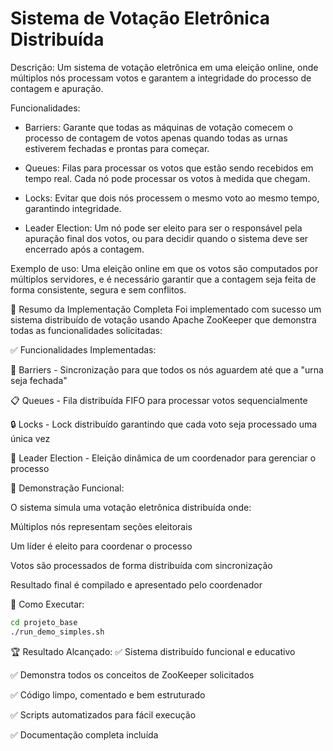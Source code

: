 # Sistema de Votação Eletrônica Distribuída

Descrição: Um sistema de votação eletrônica em uma eleição online, onde múltiplos nós processam votos e garantem a integridade do processo de contagem e apuração.

Funcionalidades:

-   Barriers: Garante que todas as máquinas de votação comecem o processo de contagem de votos apenas quando todas as urnas estiverem fechadas e prontas para começar.

-   Queues: Filas para processar os votos que estão sendo recebidos em tempo real. Cada nó pode processar os votos à medida que chegam.

-   Locks: Evitar que dois nós processem o mesmo voto ao mesmo tempo, garantindo integridade.

-   Leader Election: Um nó pode ser eleito para ser o responsável pela apuração final dos votos, ou para decidir quando o sistema deve ser encerrado após a contagem.

Exemplo de uso: Uma eleição online em que os votos são computados por múltiplos servidores, e é necessário garantir que a contagem seja feita de forma consistente, segura e sem conflitos.

🎊 Resumo da Implementação Completa
Foi implementado com sucesso um sistema distribuído de votação usando Apache ZooKeeper que demonstra todas as funcionalidades solicitadas:

✅ Funcionalidades Implementadas:

🚧 Barriers - Sincronização para que todos os nós aguardem até que a "urna seja fechada"

📋 Queues - Fila distribuída FIFO para processar votos sequencialmente

🔒 Locks - Lock distribuído garantindo que cada voto seja processado uma única vez

👑 Leader Election - Eleição dinâmica de um coordenador para gerenciar o processo

🎯 Demonstração Funcional:

O sistema simula uma votação eletrônica distribuída onde:

Múltiplos nós representam seções eleitorais

Um líder é eleito para coordenar o processo

Votos são processados de forma distribuída com sincronização

Resultado final é compilado e apresentado pelo coordenador

🚀 Como Executar:

```bash
cd projeto_base
./run_demo_simples.sh
```

🏆 Resultado Alcançado:
✅ Sistema distribuído funcional e educativo

✅ Demonstra todos os conceitos de ZooKeeper solicitados

✅ Código limpo, comentado e bem estruturado

✅ Scripts automatizados para fácil execução

✅ Documentação completa incluída

